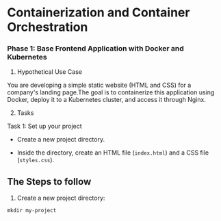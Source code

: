 # Containerization and Container Orchestration

### Phase 1: Base Frontend Application with Docker and Kubernetes

1. Hypothetical Use Case

You are developing a simple static website (HTML and CSS) for a company's landing page.The goal is to containerize this application using Docker, deploy it to a Kubernetes cluster, and access it through Nginx.


2. Tasks

Task 1: Set up your project

- Create a new project directory.

- Inside the directory, create an HTML file (`index.html`) and a CSS file (`styles.css`).

## The Steps to follow

1. Create a new project directory:

```
mkdir my-project
```

